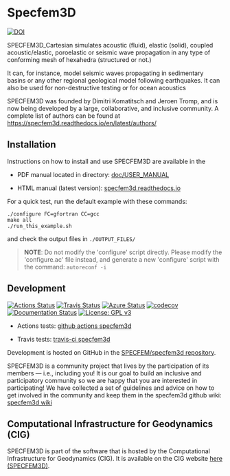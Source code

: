 # Specfem3D

[![DOI](https://zenodo.org/badge/14306190.svg)](https://zenodo.org/doi/10.5281/zenodo.7734074)

SPECFEM3D_Cartesian simulates acoustic (fluid), elastic (solid), coupled acoustic/elastic, poroelastic or seismic wave propagation in any type of conforming mesh of hexahedra (structured or not.)

It can, for instance, model seismic waves propagating in sedimentary basins or any other regional geological model following earthquakes. It can also be used for non-destructive testing or for ocean acoustics


SPECFEM3D was founded by Dimitri Komatitsch and Jeroen Tromp, and is now being developed by a large, collaborative, and inclusive community. A complete list of authors can be found at
https://specfem3d.readthedocs.io/en/latest/authors/


## Installation

Instructions on how to install and use SPECFEM3D are
available in the

- PDF manual located in directory: [doc/USER_MANUAL](doc/USER_MANUAL)

- HTML manual (latest version): [specfem3d.readthedocs.io](http://specfem3d.readthedocs.io/)


For a quick test, run the default example with these commands:
```
./configure FC=gfortran CC=gcc
make all
./run_this_example.sh
```
and check the output files in `./OUTPUT_FILES/`

>__NOTE__: Do not modify the 'configure' script directly. Please modify the
    'configure.ac' file instead, and generate a new 'configure' script with
    the command: `autoreconf -i`


## Development

[![Actions Status](https://github.com/SPECFEM/specfem3d/workflows/CI/badge.svg)](https://github.com/SPECFEM/specfem3d/actions)
[![Travis Status](https://app.travis-ci.com/SPECFEM/specfem3d.svg?branch=devel)](https://app.travis-ci.com/SPECFEM/specfem3d)
[![Azure Status](https://dev.azure.com/danielpeter22/SPECFEM3D/_apis/build/status/geodynamics.specfem3d?branchName=devel)](https://dev.azure.com/danielpeter22/SPECFEM3D/_build/latest?definitionId=5&branchName=devel)
[![codecov](https://codecov.io/gh/SPECFEM/specfem3d/branch/devel/graph/badge.svg)](https://codecov.io/gh/SPECFEM/specfem3d)
[![Documentation Status](https://readthedocs.org/projects/specfem3d/badge/?version=latest)](https://specfem3d.readthedocs.io/en/latest/?badge=latest)
[![License: GPL v3](https://img.shields.io/badge/License-GPL%20v3-blue.svg)](LICENSE)

* Actions tests: [github actions specfem3d](https://github.com/SPECFEM/specfem3d/actions)

* Travis tests: [travis-ci specfem3d](https://travis-ci.com/SPECFEM/specfem3d/builds)


Development is hosted on GitHub in the
[SPECFEM/specfem3d repository](https://github.com/SPECFEM/specfem3d).

SPECFEM3D is a community project that lives by the participation of its
members — i.e., including you! It is our goal to build an inclusive and
participatory community so we are happy that you are interested in
participating! We have collected a set of guidelines and advice on how to get
involved in the community and keep them in the specfem3d github wiki:
[specfem3d wiki](https://github.com/SPECFEM/specfem3d/wiki)


## Computational Infrastructure for Geodynamics (CIG)

SPECFEM3D is part of the software that is hosted by the Computational Infrastructure for Geodynamics (CIG). It is available on the CIG website [here (SPECFEM3D)](https://geodynamics.org/resources/specfem3dcartesian).

